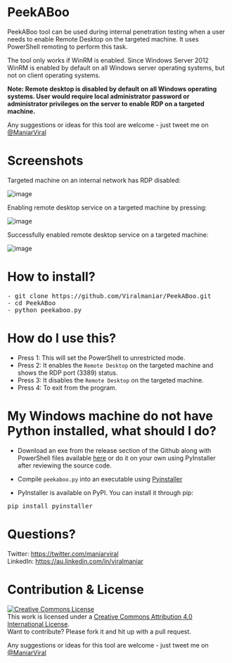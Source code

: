 # PeekABoo
PeekABoo tool can be used during internal penetration testing when a user needs to enable Remote Desktop on the targeted machine. It uses PowerShell remoting to perform this task. 

The tool only works if WinRM is enabled. Since Windows Server 2012 WinRM is enabled by default on all Windows server operating systems, but not on client operating systems.

<B>Note: Remote desktop is disabled by default on all Windows operating systems. User would require local administrator password or administrator privileges on the server to enable RDP on a targeted machine. </B>

Any suggestions or ideas for this tool are welcome - just tweet me on [@ManiarViral](https://twitter.com/maniarviral)

# Screenshots

Targeted machine on an internal network has RDP disabled:

![image](https://user-images.githubusercontent.com/3501170/56864171-968fdc00-6a02-11e9-94cd-3baff007850b.png)

Enabling remote desktop service on a targeted machine by pressing:

![image](https://user-images.githubusercontent.com/3501170/56864277-e0c58d00-6a03-11e9-81b4-0b2d1de715be.png)

Successfully enabled remote desktop service on a targeted machine:

![image](https://user-images.githubusercontent.com/3501170/56864731-2f295a80-6a09-11e9-8bf2-7bcef805b577.png)

# How to install?
<pre>
- git clone https://github.com/Viralmaniar/PeekABoo.git
- cd PeekABoo
- python peekaboo.py
</pre>

# How do I use this?
- Press 1: This will set the PowerShell to unrestricted mode.
- Press 2: It enables the `Remote Desktop` on the targeted machine and shows the RDP port (3389) status.
- Press 3: It disables the `Remote Desktop` on the targeted machine.
- Press 4: To exit from the program.

# My Windows machine do not have Python installed, what should I do?

- Download an exe from the release section of the Github along with PowerShell files available [here](https://github.com/Viralmaniar/PeekABoo/releases) or do it on your own using PyInstaller after reviewing the source code.

- Compile `peekaboo.py` into an executable using [Pyinstaller](https://github.com/pyinstaller/pyinstaller)

- PyInstaller is available on PyPI. You can install it through pip:

<pre>
pip install pyinstaller
</pre>

# Questions?

Twitter: https://twitter.com/maniarviral <br>
LinkedIn: https://au.linkedin.com/in/viralmaniar

# Contribution & License

<a rel="license" href="http://creativecommons.org/licenses/by/4.0/"><img alt="Creative Commons License" style="border-width:0" src="https://i.creativecommons.org/l/by/4.0/80x15.png" /></a><br />This work is licensed under a <a rel="license" href="http://creativecommons.org/licenses/by/4.0/">Creative Commons Attribution 4.0 International License</a>.</br>
Want to contribute? Please fork it and hit up with a pull request.

Any suggestions or ideas for this tool are welcome - just tweet me on [@ManiarViral](https://twitter.com/maniarviral)
